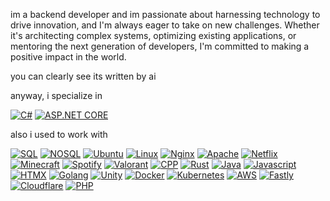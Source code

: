im a backend developer and im passionate about harnessing technology to drive innovation, and I'm always eager to take on new challenges. Whether it's architecting complex systems, optimizing existing applications, or mentoring the next generation of developers, I'm committed to making a positive impact in the world.

you can clearly see its written by ai

anyway, i specialize in 

[![C#](https://img.shields.io/badge/C%23-gray?style=for-the-badge&logo=csharp)](https://)
[![ASP.NET CORE](https://img.shields.io/badge/ASP.NET_CORE-gray?style=for-the-badge&logo=.NET)](https://)

also i used to work with

[![SQL](https://img.shields.io/badge/SQL-gray?style=for-the-badge&logo=microsoftsqlserver)](https://)
[![NOSQL](https://img.shields.io/badge/NoSQL-gray?style=for-the-badge&logo=mongodb)](https://)
[![Ubuntu](https://img.shields.io/badge/Ubuntu-gray?style=for-the-badge&logo=ubuntu)](https://)
[![Linux](https://img.shields.io/badge/Linux-gray?style=for-the-badge&logo=linux)](https://)
[![Nginx](https://img.shields.io/badge/Nginx-gray?style=for-the-badge&logo=nginx)](https://)
[![Apache](https://img.shields.io/badge/Apache-gray?style=for-the-badge&logo=apache)](https://)
[![Netflix](https://img.shields.io/badge/Netflix-gray?style=for-the-badge&logo=netflix)](https://)
[![Minecraft](https://img.shields.io/badge/Minecraft-gray?style=for-the-badge&logo=minecraft)](https://)
[![Spotify](https://img.shields.io/badge/Spotify-gray?style=for-the-badge&logo=spotify)](https://)
[![Valorant](https://img.shields.io/badge/Valorant-gray?style=for-the-badge&logo=valorant)](https://)
[![CPP](https://img.shields.io/badge/CPP-gray?style=for-the-badge&logo=c%2B%2B)](https://)
[![Rust](https://img.shields.io/badge/Rust-gray?style=for-the-badge&logo=rust)](https://)
[![Java](https://img.shields.io/badge/Java-gray?style=for-the-badge&logo=oracle)](https://)
[![Javascript](https://img.shields.io/badge/Javascript-gray?style=for-the-badge&logo=javascript)](https://)
[![HTMX](https://img.shields.io/badge/HTMX-gray?style=for-the-badge&logo=htmx)](https://)
[![Golang](https://img.shields.io/badge/Golang-gray?style=for-the-badge&logo=go)](https://)
[![Unity](https://img.shields.io/badge/Unity-gray?style=for-the-badge&logo=unity)](https://)
[![Docker](https://img.shields.io/badge/Docker-gray?style=for-the-badge&logo=docker)](https://)
[![Kubernetes](https://img.shields.io/badge/Kubernetes-gray?style=for-the-badge&logo=kubernetes)](https://)
[![AWS](https://img.shields.io/badge/AWS-gray?style=for-the-badge&logo=amazonwebservices)](https://)
[![Fastly](https://img.shields.io/badge/Fastly-gray?style=for-the-badge&logo=fastly)](https://)
[![Cloudflare](https://img.shields.io/badge/Cloudflare-gray?style=for-the-badge&logo=cloudflare)](https://)
[![PHP](https://img.shields.io/badge/PHP-gray?style=for-the-badge&logo=php)](https://)